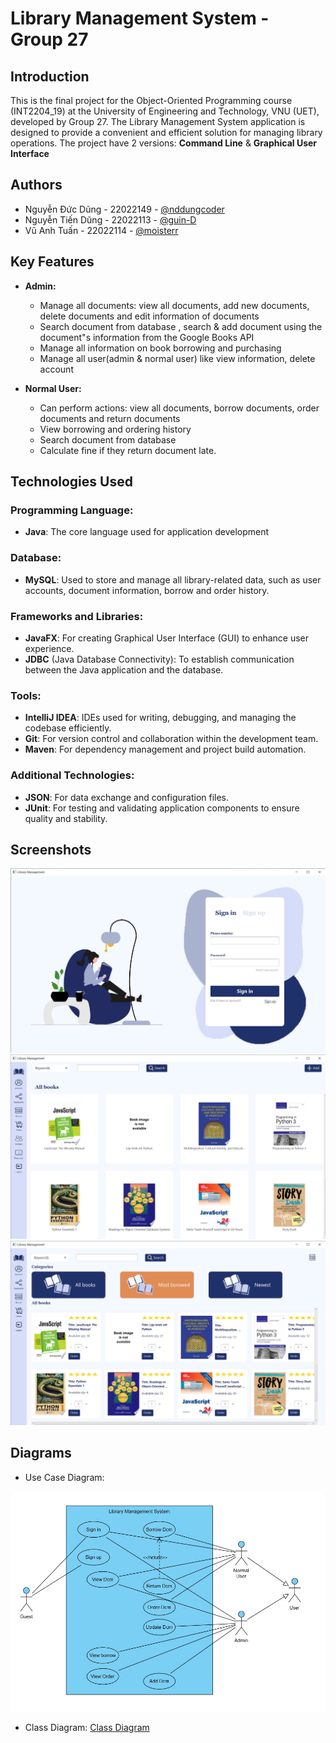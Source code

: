 
# Library Management System - Group 27
## Introduction

This is the final project for the Object-Oriented Programming course (INT2204_19) at the University of Engineering and Technology, VNU (UET), developed by Group 27. The Library Management System application is designed to provide a convenient and efficient solution for managing library operations. The project have 2 versions: **Command Line** & **Graphical User Interface**


## Authors

- Nguyễn Đức Dũng - 22022149 - [@nddungcoder](https://github.com/nddungcoder)
- Nguyễn Tiến Dũng - 22022113 - [@guin-D](https://github.com/guin-D)
- Vũ Anh Tuấn - 22022114 - [@moisterr](https://github.com/moisterr)


## Key Features

- **Admin:**
    - Manage all documents: view all documents, add new documents, delete documents and edit information of documents
    - Search document from database , search & add document using the document"s information from the Google Books API
    - Manage all information on book borrowing and purchasing
    - Manage all user(admin & normal user) like view information, delete account

- **Normal User:**
    - Can perform actions: view all documents, borrow documents, order documents and return documents
    - View borrowing and ordering history
    - Search document from database
    - Calculate fine if they return document late.

## Technologies Used

### Programming Language:
- **Java**: The core language used for application development

### Database:
- **MySQL**: Used to store and manage all library-related data, such as user accounts, document information, borrow and order history.

### Frameworks and Libraries:
- **JavaFX**: For creating Graphical User Interface (GUI) to enhance user experience.
- **JDBC** (Java Database Connectivity): To establish communication between the Java application and the database.

### Tools:
- **IntelliJ IDEA**: IDEs used for writing, debugging, and managing the codebase efficiently.
- **Git**: For version control and collaboration within the development team.
- **Maven**: For dependency management and project build automation.

### Additional Technologies:
- **JSON**: For data exchange and configuration files.
- **JUnit**: For testing and validating application components to ensure quality and stability.




## Screenshots

<div align="center">
  <img src="src/main/resources/LibraryManagement/ReadmeImage/screenshot1.jpg" alt="Sign in">
</div>

<div align="center">
  <img src="src/main/resources/LibraryManagement/ReadmeImage/screenshot2.jpg" alt="Resources">
</div>

<div align="center">
  <img src="src/main/resources/LibraryManagement/ReadmeImage/screenshot3.jpg" alt="Orders">
</div>



## Diagrams
- Use Case Diagram:
<div align="center">
  <img src="src/main/resources/LibraryManagement/ReadmeImage/UseCaseDiagram.jpg" alt="UseCaseDiagram">
</div>

- Class Diagram:
[Class Diagram](https://drive.google.com/file/d/1I9tGl4Xp73EEQ4yLJpjcqXClYPsOSsLd/view?usp=sharing)
